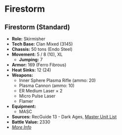 # Firestorm
## Firestorm (Standard)
- **Role:** Skirmisher
- **Tech Base:** Clan Mixed (3145)
- **Chassis:** 50 tons (Endo Steel)
- **Movement:** 5 / 8 (10), XL
  - **Jumping:** 7
- **Armor:** 169 (Ferro Fibrous)
- **Heat Sinks:** 12 (24)
- **Weapons:**
  - Inner Sphere Plasma Rifle (ammo: 20)
  - Plasma Cannon (ammo: 10)
  - ER Medium Laser × 2
  - Micro Pulse Laser
  - Flamer
- **Equipment:**
  - MASC
- **Sources:** RecGuide 13 - Dark Ages, [Master Unit List](http://masterunitlist.info/Unit/Details/8129/firestorm-standard)
- **Battle Value:** 2330
- [*More Info*](firestorm/firestorm_standard.md)

